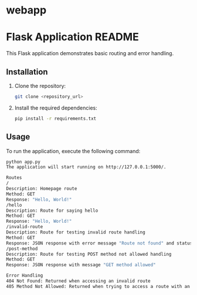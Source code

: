 # webapp
# Flask Application README

This Flask application demonstrates basic routing and error handling.

## Installation

1. Clone the repository:

    ```bash
    git clone <repository_url>
    ```

2. Install the required dependencies:

    ```bash
    pip install -r requirements.txt
    ```

## Usage

To run the application, execute the following command:

```bash
python app.py
The application will start running on http://127.0.0.1:5000/.

Routes
/
Description: Homepage route
Method: GET
Response: "Hello, World!"
/hello
Description: Route for saying hello
Method: GET
Response: "Hello, World!"
/invalid-route
Description: Route for testing invalid route handling
Method: GET
Response: JSON response with error message "Route not found" and status code 404
/post-method
Description: Route for testing POST method not allowed handling
Method: GET
Response: JSON response with message "GET method allowed"

Error Handling
404 Not Found: Returned when accessing an invalid route
405 Method Not Allowed: Returned when trying to access a route with an unsupported HTTP method
